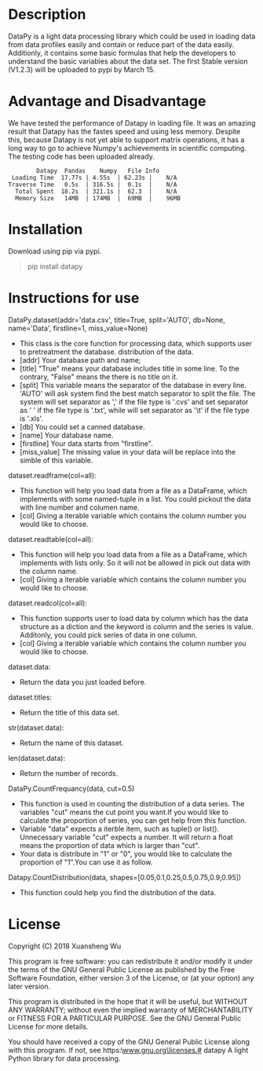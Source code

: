 Description
========================================================
DataPy is a light data processing library which could
be used in loading data from data profiles easily and 
contain or reduce part of the data easily. Additionly,
it contains some basic formulas that help the developers
to understand the basic variables about the data set.
The first Stable version (V1.2.3) will be uploaded to 
pypi by March 15.

Advantage and Disadvantage
========================================================
We have tested the performance of Datapy in loading file.
It was an amazing result that Datapy has the fastes speed and using less memory.
Despite this, because Datapy is not yet able to support matrix operations, it has a long way to go to achieve Numpy's achievements in scientific computing. The testing code has been uploaded already.

       		Datapy	Pandas    Numpy   File Info
	 Loading Time  17.77s | 4.55s  | 62.23s |    N/A
	Traverse Time   0.5s  | 316.5s |  0.1s  |    N/A
 	  Total Spent  18.2s  | 321.1s |  62.3  |    N/A
 	  Memory Size   14MB  | 174MB  |  69MB  |    96MB

Installation
========================================================
Download using pip via pypi.
> pip install datapy

Instructions for use
========================================================
DataPy.dataset(addr='data.csv', title=True, split='AUTO',
		db=None, name='Data', firstline=1, 
		miss_value=None)
- This class is the core function for processing data, which supports user to pretreatment the database.
distribution of the data.
- [addr] Your database path and name;
- [title] "True" means your database includes title in some line. To the contrary, "False" means the there is no title on it.
- [split] This variable means the separator of the database in every line. 'AUTO' will ask system find the best match separator to split the file. The system will set separator as ',' if the file type is '.cvs' and set separator as ' ' if the file type is '.txt', while will set separator as '\t' if the file type is '.xls'.
- [db] You could set a canned database.
- [name] Your database name.
- [firstline] Your data starts from "firstline".
- [miss_value] The missing value in your data will be replace into the simble of this variable.


dataset.readframe(col=all):
- This function will help you load data from a file as a DataFrame, which implements with some named-tuple in a list. You could pickout the  data with line number and columen name.
- [col] Giving a iterable variable which contains the column number you would like to choose.


dataset.readtable(col=all):
- This function will help you load data from a file as a DataFrame, which implements with lists only. So it will not be allowed in pick out data with the column name.
- [col] Giving a iterable variable which contains the column number you would like to choose.


dataset.readcol(col=all):
- This function supports user to load data by column which has the data structure as a diction and the keyword is column and the series is value. Additonly, you could pick series of  data in one column.
- [col] Giving a iterable variable which contains the column number you would like to choose.


dataset.data:
- Return the data you just loaded before.


dataset.titles:
- Return the title of this data set.


str(dataset.data):
- Return the name of this dataset.


len(dataset.data):
- Return the number of records.


DataPy.CountFrequancy(data, cut=0.5)
- This function is used in counting the distribution of a data series. The variables "cut" means the cut point you want.If you would like to calculate the proportion of series, you can get help from this function.
- Variable "data" expects a iterble item, such as tuple() or list(). Unnecessary variable "cut" expects a number. It will return a float means the proportion of data which is larger than "cut".
- Your data is distribute in "1" or "0", you would like to calculate the proportion of "1".You can use it as follow.


Datapy.CountDistribution(data, shapes=[0.05,0.1,0.25,0.5,0.75,0.9,0.95])
- This function could help you find the distribution of the data.



	

License
========================================================
Copyright (C) 2018 Xuansheng Wu

This program is free software: you can redistribute it and/or modify
it under the terms of the GNU General Public License as published by
the Free Software Foundation, either version 3 of the License, or
(at your option) any later version.

This program is distributed in the hope that it will be useful,
but WITHOUT ANY WARRANTY; without even the implied warranty of
MERCHANTABILITY or FITNESS FOR A PARTICULAR PURPOSE.  See the
GNU General Public License for more details.

You should have received a copy of the GNU General Public License
along with this program.  If not, see https:\\www.gnu.org\licenses.# datapy
A light Python library for data processing.
